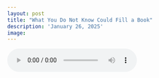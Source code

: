 ```yaml
---
layout: post
title: "What You Do Not Know Could Fill a Book"
description: 'January 26, 2025'
image:
---
```


<audio controls>
  <source src="assets/audio/fbc_2025-01-26_sermon.mp3" type="audio/mp3">
Your browser does not support the audio element.
</audio>
